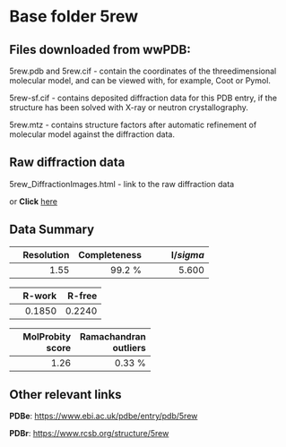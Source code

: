 # Base folder 5rew

## Files downloaded from wwPDB:

5rew.pdb and 5rew.cif - contain the coordinates of the threedimensional molecular model, and can be viewed with, for example, Coot or Pymol.

5rew-sf.cif - contains deposited diffraction data for this PDB entry, if the structure has been solved with X-ray or neutron crystallography.

5rew.mtz - contains structure factors after automatic refinement of molecular model against the diffraction data.

## Raw diffraction data

5rew_DiffractionImages.html - link to the raw diffraction data 

or **Click** [here](https://zenodo.org/record/3731006) 

## Data Summary
|   | Resolution | Completeness| I/$sigma$ |
|---|-------------:|----------------:|--------------:|
|   |1.55|99.2  %|<img width=50/>5.600|

|   | **R-work**| **R-free**   
|---|-------------:|----------------:|           
||0.1850|0.2240|

|   |**MolProbity<br>score**| **Ramachandran<br>outliers** 
|---|-------------:|----------------:|
||1.26|0.33 %|

## Other relevant links 
**PDBe**:  https://www.ebi.ac.uk/pdbe/entry/pdb/5rew
 
**PDBr**: https://www.rcsb.org/structure/5rew 

